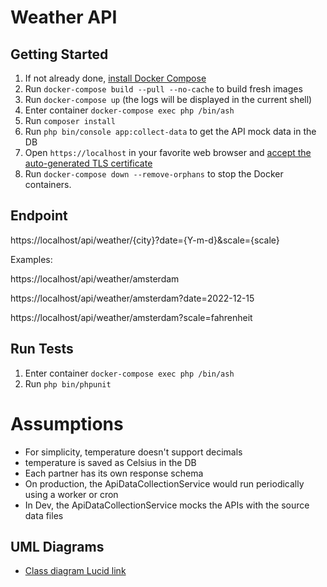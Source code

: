 # Weather API

## Getting Started

1. If not already done, [install Docker Compose](https://docs.docker.com/compose/install/)
2. Run `docker-compose build --pull --no-cache` to build fresh images
3. Run `docker-compose up` (the logs will be displayed in the current shell)
4. Enter container `docker-compose exec php /bin/ash`
5. Run `composer install`
6. Run `php bin/console app:collect-data` to get the API mock data in the DB
7. Open `https://localhost` in your favorite web browser and [accept the auto-generated TLS certificate](https://stackoverflow.com/a/15076602/1352334)
8. Run `docker-compose down --remove-orphans` to stop the Docker containers.


## Endpoint

https://localhost/api/weather/{city}?date={Y-m-d}&scale={scale}

Examples:

https://localhost/api/weather/amsterdam

https://localhost/api/weather/amsterdam?date=2022-12-15

https://localhost/api/weather/amsterdam?scale=fahrenheit

## Run Tests

1. Enter container `docker-compose exec php /bin/ash`
2. Run `php bin/phpunit`


# Assumptions

- For simplicity, temperature doesn't support decimals
- temperature is saved as Celsius in the DB
- Each partner has its own response schema
- On production, the ApiDataCollectionService would run periodically using a worker or cron
- In Dev, the ApiDataCollectionService mocks the APIs with the source data files

## UML Diagrams

- [Class diagram Lucid link](https://lucid.app/lucidchart/fb258ee5-97f3-4407-b558-62fc603de8e2/edit?invitationId=inv_d1e4e58a-50f1-45e3-8da2-6346705cdad0)
